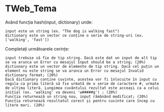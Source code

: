 # TWeb_Tema
Având funcția hash(input, dictionary) unde:

    input este un string (ex. "The dog is walking fast")
    dictionary este un vector ce conține o serie de string-uri (ex. ['walking', 'fast'])

Completați următoarele cerințe:

    input trebuie să fie de tip string. Dacă este dat un input de alt tip se va arunca un Error cu mesajul Input should be a string; (20%)
    dictionary este un vector de elemente de tip string. Dacă cel puțin un element nu este string se va arunca un Error cu mesajul Invalid dictionary format; (20%)
    Dacă dictionary conține cuvinte, acestea vor fi înlocuite în input cu regula ca prima literă să fie urmată de o serie de caractere #, urmate de ultima literă. Lungimea cuvântului rezultat este acceași ca a celui inițial (ex. 'walking' va deveni 'w#####g') ; (20%)
    Funcția returnează un string nou, input rămânând modificat; (20%)
    Funcția returnează rezultatul corect și pentru cuvinte care încep cu litere mari. (20%)
